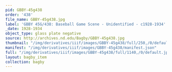 ```yaml
---
pid: GBBY-45g438
order: '438'
file_name: GBBY-45g438.jpg
label: 'GBBY 45G/438: Baseball Game Scene - Unidentified - c1928-1934'
_date: 1928-1934
object_type: glass plate negative
source: http://archives.nd.edu/Bagby/GBBY-45g438.jpg
thumbnail: "/img/derivatives/iiif/images/GBBY-45g438/full/250,/0/default.jpg"
manifest: "/img/derivatives/iiif/images/GBBY-45g438/manifest.json"
full: "/img/derivatives/iiif/images/GBBY-45g438/full/1140,/0/default.jpg"
layout: bagby_item
collection: bagby
---
```

